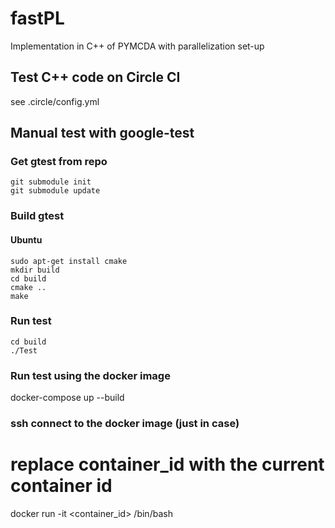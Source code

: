 # fastPL
Implementation in C++ of PYMCDA with parallelization set-up


## Test C++ code on Circle CI

see .circle/config.yml 

## Manual test with google-test

### Get gtest from repo

``` 
git submodule init
git submodule update
``` 

### Build gtest

#### Ubuntu

```
sudo apt-get install cmake
mkdir build
cd build
cmake ..
make
```

### Run test

```
cd build
./Test
```

### Run test using the docker image
docker-compose up --build

### ssh connect to the docker image (just in case)
# replace container_id with the current container id
docker run -it <container_id> /bin/bash 
